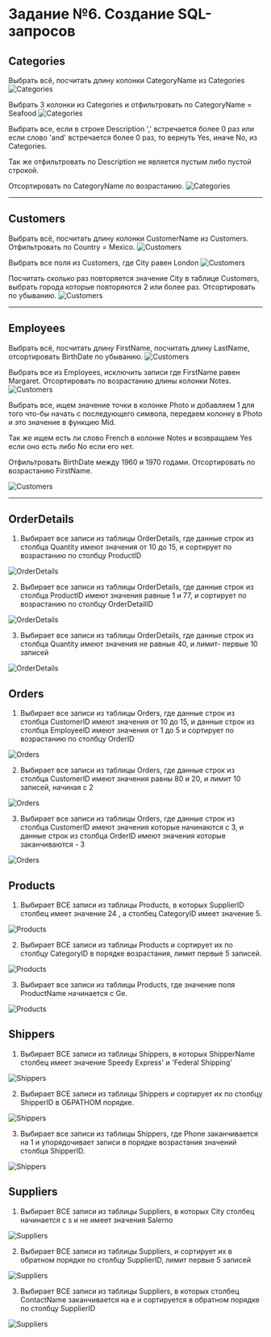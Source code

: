 # Задание №6. Создание SQL-запросов
## Categories

Выбрать всё, посчитать длину колонки CategoryName из Categories
![Categories](../misc/images/categories_1.png)

Выбрать 3 колонки из Categories и отфильтровать по CategoryName = Seafood
![Categories](../misc/images/categories_2.png)

Выбрать все, если в строке Description ',' встречается более 0 раз или если слово 'and' встречается более 0 раз, то вернуть Yes, иначе No, из Categories.

Так же отфильтровать по Description не является пустым либо пустой строкой.

Отсортировать по CategoryName по возрастанию.
![Categories](../misc/images/categories_3.png)
___
## Customers

Выбрать всё, посчитать длину колонки CustomerName из Customers. Отфильтровать по Country = Mexico.
![Customers](../misc/images/customers_1.png)

Выбрать все поля из Customers, где City равен London
![Customers](../misc/images/customers_2.png)

Посчитать сколько раз повторяется значение City в таблице Customers, выбрать города которые повторяются 2 или более раз. Отсортировать по убыванию.
![Customers](../misc/images/customers_3.png)
___
## Employees

Выбрать всё, посчитать длину FirstName, посчитать длину LastName, отсортировать BirthDate по убыванию.
![Customers](../misc/images/employees_1.png)

Выбрать все из Employees, исключить записи где FirstName равен Margaret. Отсортировать по возрастанию длины колонки Notes.
![Customers](../misc/images/employees_2.png)

Выбрать все, ищем значение точки в колонке Photo и добавляем 1 для того что-бы начать с последующего символа, передаем колонку в Photo и это значение в функцию Mid. 

Так же ищем есть ли слово French в колонке Notes и возвращаем Yes если оно есть либо No если его нет.

Отфильтровать BirthDate между 1960 и 1970 годами. Отсортировать по возрастанию FirstName.

![Customers](../misc/images/employees_3.png)
___
## OrderDetails
1. Выбирает все записи  из таблицы OrderDetails, где  данные строк из столбца Quantity имеют значения   от 10 до 15, и  сортирует по возрастанию по  столбцу ProductID

![OrderDetails](../misc/images/exercise6.OrderDetails.png)

2. Выбирает все записи  из таблицы OrderDetails, где  данные строк из столбца ProductID имеют значения  равные 1 и 77, и сортирует по возрастанию по  столбцу OrderDetailID

![OrderDetails](../misc/images/exercise6._OrderDetails_2.png)

3. Выбирает все записи  из таблицы OrderDetails, где  данные строк из столбца Quantity имеют значения   не равные 40, и лимит- первые 10 записей

![OrderDetails](../misc/images/exercise6._OrderDetails_3.png)

## Orders
1. Выбирает все записи  из таблицы Orders, где  данные строк из столбца CustomerID имеют значения   от 10 до 15, и данные строк из столбца EmployeeID имеют значения   от 1 до 5 и  сортирует по возрастанию по  столбцу OrderID

![Orders](../misc/images/exercise6.orders1.png)

2. Выбирает все записи  из таблицы Orders, где  данные строк из столбца CustomerID имеют значения   равны 80 и 20, и лимит 10 записей, начиная с 2

![Orders](../misc/images/exercise6._Orders_2.png)

3. Выбирает все записи  из таблицы Orders, где  данные строк из столбца CustomerID имеют значения  которые начинаются с 3, и данные строк из столбца OrderID имеют значения  которые заканчиваются - 3

![Orders](../misc/images/exercise6._Orders_3.png)

## Products
1.	Выбирает ВСЕ записи из таблицы Products, в которых SupplierID столбец имеет значение 24 , а столбец CategoryID имеет значение 5.

![Products](../misc/images/exercise6.Products_1.png)

2.	Выбирает ВСЕ записи из таблицы Products и сортирует их по столбцу CategoryID в порядке возрастания, лимит первые 5 записей.

![Products](../misc/images/exercise6.Products_2.png)

3.	Выбирает все записи из таблицы Products, где значение поля ProductName  начинается с Ge.

![Products](../misc/images/exercise6.Products_3.png)

## Shippers
1.	Выбирает ВСЕ записи из таблицы Shippers, в которых ShipperName столбец имеет значение Speedy Express' и 'Federal Shipping'

![Shippers](../misc/images/exercise6.Shippers_1.png)

2.	Выбирает ВСЕ записи из таблицы Shippers и сортирует их по столбцу ShipperID в ОБРАТНОМ порядке.

![Shippers](../misc/images/exercise6.Shippers_2.png)

3.	Выбирает все записи из таблицы Shippers, где Phone заканчивается на 1 и упорядочивает записи в порядке возрастания значений столбца ShipperID.

![Shippers](../misc/images/exercise6.Shippers_3.png)

## Suppliers
1.	Выбирает ВСЕ записи из таблицы Suppliers, в которых City столбец начинается c s и не имеет значения Salerno

![Suppliers](../misc/images/exercise6.Suppliers_1.png)

2.	Выбирает ВСЕ записи из таблицы Suppliers, и сортирует их в обратном порядке  по столбцу SupplierID, лимит первые 5 записей

![Suppliers](../misc/images/exercise6.Suppliers_2.png)

3.	Выбирает ВСЕ записи из таблицы Suppliers, в которых столбец ContactName заканчивается на е и сортируется в обратном порядке по столбцу SupplierID

![Suppliers](../misc/images/exercise6.Suppliers_3.png)
